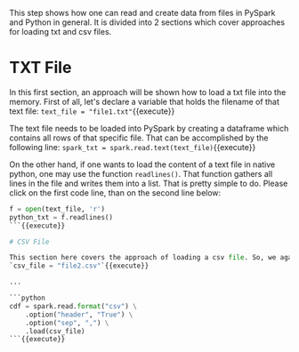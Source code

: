 This step shows how one can read and create data from files in PySpark and Python in general.
It is divided into 2 sections which cover approaches for loading txt and csv files.

# TXT File

In this first section, an approach will be shown how to load a txt file into the memory. First of all, let's declare a variable that holds the filename of that text file:
`text_file = "file1.txt"`{{execute}}

The text file needs to be loaded into PySpark by creating a dataframe which contains all rows of that specific file. That can be accomplished by the following line:
`spark_txt = spark.read.text(text_file)`{{execute}}

On the other hand, if one wants to load the content of a text file in native python, one may use the function `readlines()`. That function gathers all lines in the file and writes them into a list. That is pretty simple to do. Please click on the first code line, than on the second line below:
```python
f = open(text_file, 'r')
python_txt = f.readlines()
```{{execute}}

# CSV File

This section here covers the approach of loading a csv file. So, we again start with declaring a variable again that hold the name of the csv file:
`csv_file = "file2.csv"`{{execute}}

...

```python
cdf = spark.read.format("csv") \
    .option("header", "True") \
    .option("sep", ",") \
    .load(csv_file)
```{{execute}}

